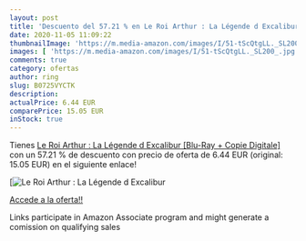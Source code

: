 ```yaml
---
layout: post
title: 'Descuento del 57.21 % en Le Roi Arthur : La Légende d Excalibur ['
date: 2020-11-05 11:09:22
thumbnailImage: 'https://m.media-amazon.com/images/I/51-tScQtgLL._SL200_.jpg'
images: [ 'https://m.media-amazon.com/images/I/51-tScQtgLL._SL200_.jpg' ]
comments: true
category: ofertas
author: ring
slug: B0725VYCTK
description:
actualPrice: 6.44 EUR
comparePrice: 15.05 EUR
inStock: true
---
```


Tienes [Le Roi Arthur : La Légende d Excalibur [Blu-Ray + Copie Digitale]](https://www.amazon.fr/dp/B0725VYCTK/?tag=tolees0d-21) con un 57.21 % de descuento con precio de oferta de 6.44 EUR (original: 15.05 EUR) en el siguiente enlace!

[![Le Roi Arthur : La Légende d Excalibur [](https://m.media-amazon.com/images/I/51-tScQtgLL._SL200_.jpg)](https://www.amazon.fr/dp/B0725VYCTK/?tag=tolees0d-21)

[Accede a la oferta!!](https://www.amazon.fr/dp/B0725VYCTK/?tag=tolees0d-21)

Links participate in Amazon Associate program and might generate a comission on qualifying sales


